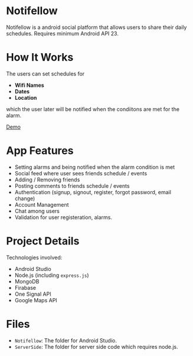 # Notifellow
Notifellow is a android social platform that allows users to share their daily schedules. Requires minimum Android API 23.

# How It Works
The users can set schedules for
* __Wifi Names__
* __Dates__
* __Location__

which the user later will be notified when the condiitons are met for the alarm.

[Demo](https://youtu.be/451k9MqscqA)

# App Features
* Setting alarms and being notified when the alarm condition is met
* Social feed where user sees friends schedule / events
* Adding / Removing friends
* Posting comments to friends schedule / events
* Authentication (signup, signout, register, forgot password, email change)
* Account Management 
* Chat among users
* Validation for user registeration, alarms.

# Project Details
Technologies involved:
* Android Studio 
* Node.js (including `express.js`)
* MongoDB
* Firabase
* One Signal API
* Google Maps API

# Files
* `Notifellow`: The folder for Android Studio.
* `ServerSide`: The folder for server side code which requires node.js.
